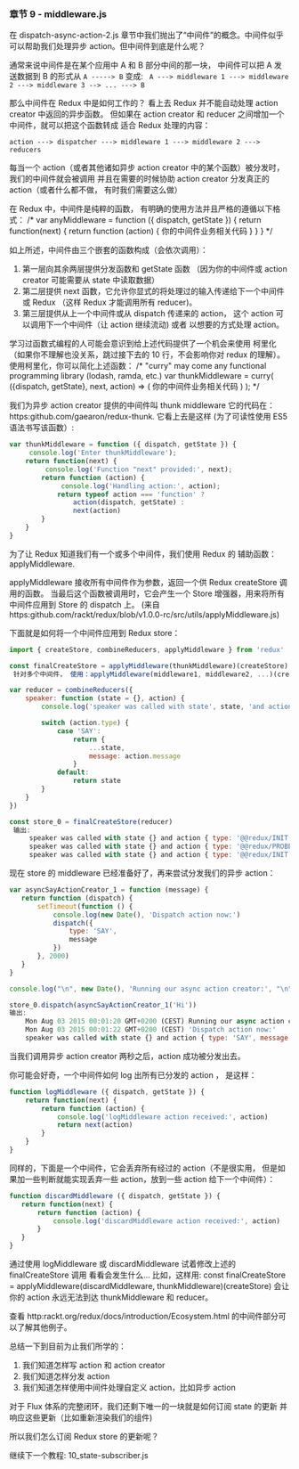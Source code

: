 ### 章节 9 - middleware.js

 在 dispatch-async-action-2.js 章节中我们抛出了“中间件”的概念。中间件似乎
 可以帮助我们处理异步 action。但中间件到底是什么呢？

 通常来说中间件是在某个应用中 A 和 B 部分中间的那一块，
 中间件可以把 A 发送数据到 B 的形式从
 `A -----> B`
 变成:
` A ---> middleware 1 ---> middleware 2 ---> middleware 3 --> ... ---> B`

 那么中间件在 Redux 中是如何工作的？
 看上去 Redux 并不能自动处理 action creator 中返回的异步函数。
 但如果在 action creator 和 reducer 之间增加一个中间件，就可以把这个函数转成
 适合 Redux 处理的内容：

 `action ---> dispatcher ---> middleware 1 ---> middleware 2 ---> reducers`

 每当一个 action（或者其他诸如异步 action creator 中的某个函数）被分发时，
 我们的中间件就会被调用
 并且在需要的时候协助 action creator 分发真正的 action（或者什么都不做，
 有时我们需要这么做）

 在 Redux 中，中间件是纯粹的函数，
 有明确的使用方法并且严格的遵循以下格式：
/*
    var anyMiddleware = function ({ dispatch, getState }) {
        return function(next) {
            return function (action) {
                 你的中间件业务相关代码
            }
        }
    }
*/

 如上所述，中间件由三个嵌套的函数构成（会依次调用）：
 1) 第一层向其余两层提供分发函数和 getState 函数
    （因为你的中间件或 action creator 可能需要从 state 中读取数据）
 2) 第二层提供 next 函数，它允许你显式的将处理过的输入传递给下一个中间件或 Redux
    （这样 Redux 才能调用所有 reducer)。
 3) 第三层提供从上一个中间件或从 dispatch 传递来的 action，
     这个 action 可以调用下一个中间件（让 action 继续流动) 或者
     以想要的方式处理 action。

 学习过函数式编程的人可能会意识到给上述代码提供了一个机会来使用
 柯里化（如果你不理解也没关系，跳过接下去的 10 行，不会影响你对 redux 的理解）。
 使用柯里化，你可以简化上述函数：
/*
     "curry" may come any functional programming library (lodash, ramda, etc.)
    var thunkMiddleware = curry(
        ({dispatch, getState}, next, action) => (
             你的中间件业务相关代码
        )
    );
*/

 我们为异步 action creator 提供的中间件叫 thunk middleware
 它的代码在：https:github.com/gaearon/redux-thunk.
 它看上去是这样 (为了可读性使用 ES5 语法书写该函数）:

```js
var thunkMiddleware = function ({ dispatch, getState }) {
     console.log('Enter thunkMiddleware');
    return function(next) {
         console.log('Function "next" provided:', next);
        return function (action) {
             console.log('Handling action:', action);
            return typeof action === 'function' ?
                action(dispatch, getState) :
                next(action)
        }
    }
}
```

 为了让 Redux 知道我们有一个或多个中间件，我们使用 Redux 的
 辅助函数：applyMiddleware.

 applyMiddleware 接收所有中间件作为参数，返回一个供 Redux createStore 调用的函数。
 当最后这个函数被调用时，它会产生一个 Store 增强器，用来将所有中间件应用到 Store 的 dispatch 上。
 (来自 https:github.com/rackt/redux/blob/v1.0.0-rc/src/utils/applyMiddleware.js)

 下面就是如何将一个中间件应用到 Redux store：

```js
import { createStore, combineReducers, applyMiddleware } from 'redux'

const finalCreateStore = applyMiddleware(thunkMiddleware)(createStore)
 针对多个中间件， 使用：applyMiddleware(middleware1, middleware2, ...)(createStore)

var reducer = combineReducers({
    speaker: function (state = {}, action) {
        console.log('speaker was called with state', state, 'and action', action)

        switch (action.type) {
            case 'SAY':
                return {
                    ...state,
                    message: action.message
                }
            default:
                return state
        }
    }
})

const store_0 = finalCreateStore(reducer)
 输出:
     speaker was called with state {} and action { type: '@@redux/INIT' }
     speaker was called with state {} and action { type: '@@redux/PROBE_UNKNOWN_ACTION_s.b.4.z.a.x.a.j.o.r' }
     speaker was called with state {} and action { type: '@@redux/INIT' }

```

 现在 store 的 middleware 已经准备好了，再来尝试分发我们的异步 action：
 
 ```js
var asyncSayActionCreator_1 = function (message) {
    return function (dispatch) {
        setTimeout(function () {
            console.log(new Date(), 'Dispatch action now:')
            dispatch({
                type: 'SAY',
                message
            })
        }, 2000)
    }
}

console.log("\n", new Date(), 'Running our async action creator:', "\n")

store_0.dispatch(asyncSayActionCreator_1('Hi'))
 输出:
     Mon Aug 03 2015 00:01:20 GMT+0200 (CEST) Running our async action creator:
     Mon Aug 03 2015 00:01:22 GMT+0200 (CEST) 'Dispatch action now:'
     speaker was called with state {} and action { type: 'SAY', message: 'Hi' }
```



 当我们调用异步 action creator 两秒之后，action 成功被分发出去。

 你可能会好奇，一个中间件如何 log 出所有已分发的 action ，
 是这样：
```js
function logMiddleware ({ dispatch, getState }) {
    return function(next) {
        return function (action) {
            console.log('logMiddleware action received:', action)
            return next(action)
        }
    }
}

```

 同样的，下面是一个中间件，它会丢弃所有经过的 action（不是很实用，
 但是如果加一些判断就能实现丢弃一些 action，放到一些 action 给下一个中间件）：
 ```js
function discardMiddleware ({ dispatch, getState }) {
    return function(next) {
        return function (action) {
            console.log('discardMiddleware action received:', action)
        }
    }
}
```


 通过使用 logMiddleware 或 discardMiddleware 试着修改上述的 finalCreateStore 调用
 看看会发生什么...
 比如，这样用:
     const finalCreateStore = applyMiddleware(discardMiddleware, thunkMiddleware)(createStore)
 会让你的 action 永远无法到达 thunkMiddleware 和 reducer。

 查看 http:rackt.org/redux/docs/introduction/Ecosystem.html 的中间件部分可以了解其他例子。

 总结一下到目前为止我们所学的：
 1) 我们知道怎样写 action 和 action creator
 2) 我们知道怎样分发 action
 3) 我们知道怎样使用中间件处理自定义 action，比如异步 action

 对于 Flux 体系的完整闭环，我们还剩下唯一的一块就是如何订阅 state 的更新
 并响应这些更新（比如重新渲染我们的组件)

 所以我们怎么订阅 Redux store 的更新呢？

 继续下一个教程: 10_state-subscriber.js
